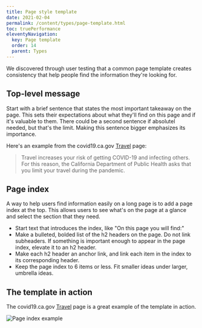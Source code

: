 ```yaml
---
title: Page style template
date: 2021-02-04
permalink: /content/types/page-template.html
toc: truePerformance
eleventyNavigation:
  key: Page template
  order: 14
  parent: Types
---
```


We discovered through user testing that a common page template creates consistency that help people find the information they're looking for.

## Top-level message

Start with a brief sentence that states the most important takeaway on the page. This sets their expectations about what they'll find on this page and if it's valuable to them. There could be a second sentence if absolutel needed, but that's the limit. Making this sentence bigger emphasizes its importance.

Here's an example from the covid19.ca.gov [Travel](https://covid19.ca.gov/travel/) page:

> Travel increases your risk of getting COVID-19 and infecting others. For this reason, the California Department of Public Health asks that you limit your travel during the pandemic.

## Page index

A way to help users find information easily on a long page is to add a page index at the top. This allows users to see what's on the page at a glance and select the section that they need.

* Start text that introduces the index, like "On this page you will find:"
* Make a bulleted, bolded list of the h2 headers on the page. Do not link subheaders. If something is important enough to appear in the page index, elevate it to an h2 header.
* Make each h2 header an anchor link, and link each item in the index to its corresponding header.
* Keep the page index to 6 items or less. Fit smaller ideas under larger, umbrella ideas.

## The template in action

The covid19.ca.gov [Travel](https://covid19.ca.gov/travel/) page is a great example of the template in action.

![Page index example](https://cagov.github.io/covid19.ca.gov-site-handbook/static/img/travel-page-index.jpg)
